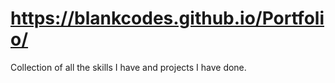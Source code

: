 # https://blankcodes.github.io/Portfolio/
Collection of all the skills I have and projects I have done.
